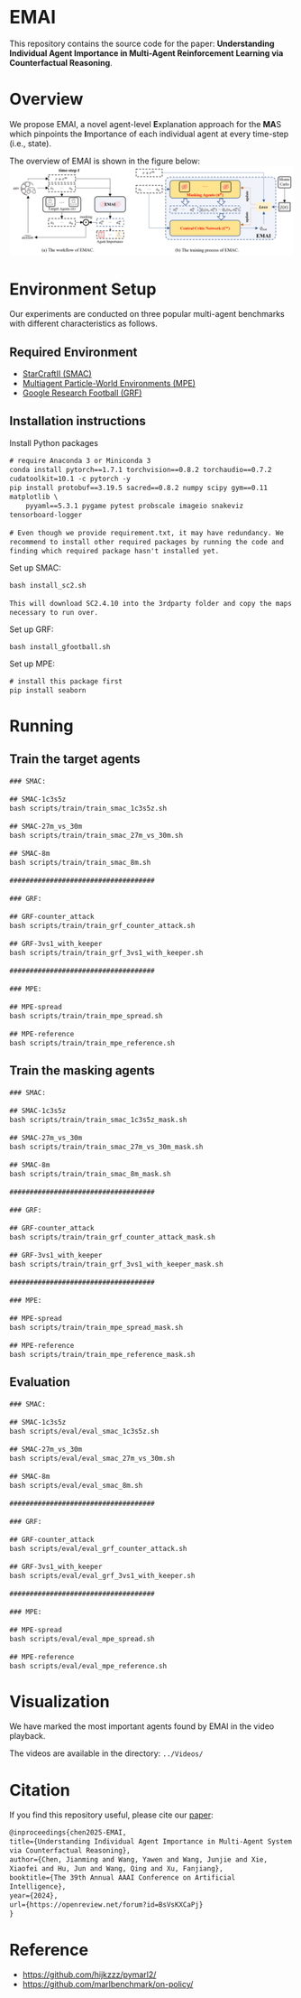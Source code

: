 # <font size=6>EMAI</font>
This repository contains the source code for the paper: **Understanding Individual Agent Importance in Multi-Agent Reinforcement Learning via Counterfactual Reasoning**.

# Overview

We propose EMAI, a novel agent-level **E**xplanation approach for the **MA**S which pinpoints the **I**mportance of each individual agent at every time-step (i.e., state). 

The overview of EMAI is shown in the figure below:
![图片](images/overview.png)

# Environment Setup
Our experiments are conducted on three popular multi-agent benchmarks with different characteristics as follows.

## Required Environment 

- [StarCraftII (SMAC)](https://github.com/oxwhirl/smac)
- [Multiagent Particle-World Environments (MPE)](https://github.com/openai/multiagent-particle-envs)
- [Google Research Football (GRF)](https://github.com/google-research/football)

## Installation instructions
Install Python packages

```shell
# require Anaconda 3 or Miniconda 3
conda install pytorch==1.7.1 torchvision==0.8.2 torchaudio==0.7.2 cudatoolkit=10.1 -c pytorch -y
pip install protobuf==3.19.5 sacred==0.8.2 numpy scipy gym==0.11 matplotlib \
    pyyaml==5.3.1 pygame pytest probscale imageio snakeviz tensorboard-logger

# Even though we provide requirement.txt, it may have redundancy. We recommend to install other required packages by running the code and finding which required package hasn't installed yet.

```

Set up SMAC:

```shell
bash install_sc2.sh

This will download SC2.4.10 into the 3rdparty folder and copy the maps necessary to run over.
```

Set up GRF:

```shell
bash install_gfootball.sh
```

Set up MPE:

```shell
# install this package first
pip install seaborn
```

# Running
## Train the target agents
```
### SMAC:

## SMAC-1c3s5z
bash scripts/train/train_smac_1c3s5z.sh

## SMAC-27m_vs_30m
bash scripts/train/train_smac_27m_vs_30m.sh

## SMAC-8m
bash scripts/train/train_smac_8m.sh

####################################

### GRF:

## GRF-counter_attack
bash scripts/train/train_grf_counter_attack.sh

## GRF-3vs1_with_keeper
bash scripts/train/train_grf_3vs1_with_keeper.sh

####################################

### MPE:

## MPE-spread
bash scripts/train/train_mpe_spread.sh

## MPE-reference
bash scripts/train/train_mpe_reference.sh
```

## Train the masking agents
```
### SMAC:

## SMAC-1c3s5z
bash scripts/train/train_smac_1c3s5z_mask.sh

## SMAC-27m_vs_30m
bash scripts/train/train_smac_27m_vs_30m_mask.sh

## SMAC-8m
bash scripts/train/train_smac_8m_mask.sh

####################################

### GRF:

## GRF-counter_attack
bash scripts/train/train_grf_counter_attack_mask.sh

## GRF-3vs1_with_keeper
bash scripts/train/train_grf_3vs1_with_keeper_mask.sh

####################################

### MPE:

## MPE-spread
bash scripts/train/train_mpe_spread_mask.sh

## MPE-reference
bash scripts/train/train_mpe_reference_mask.sh
```

## Evaluation
```
### SMAC:

## SMAC-1c3s5z
bash scripts/eval/eval_smac_1c3s5z.sh

## SMAC-27m_vs_30m
bash scripts/eval/eval_smac_27m_vs_30m.sh

## SMAC-8m
bash scripts/eval/eval_smac_8m.sh

####################################

### GRF:

## GRF-counter_attack
bash scripts/eval/eval_grf_counter_attack.sh

## GRF-3vs1_with_keeper
bash scripts/eval/eval_grf_3vs1_with_keeper.sh

####################################

### MPE:

## MPE-spread
bash scripts/eval/eval_mpe_spread.sh

## MPE-reference
bash scripts/eval/eval_mpe_reference.sh
```

# Visualization
We have marked the most important agents found by EMAI in the video playback.

The videos are available in the directory: ```../Videos/```

# Citation
If you find this repository useful, please cite our [paper](https://openreview.net/forum?id=BsVsKXCaPj):
```
@inproceedings{chen2025-EMAI,
title={Understanding Individual Agent Importance in Multi-Agent System via Counterfactual Reasoning},
author={Chen, Jianming and Wang, Yawen and Wang, Junjie and Xie, Xiaofei and Hu, Jun and Wang, Qing and Xu, Fanjiang},
booktitle={The 39th Annual AAAI Conference on Artificial Intelligence},
year={2024},
url={https://openreview.net/forum?id=BsVsKXCaPj}
}
```

# Reference
- https://github.com/hijkzzz/pymarl2/
- https://github.com/marlbenchmark/on-policy/
